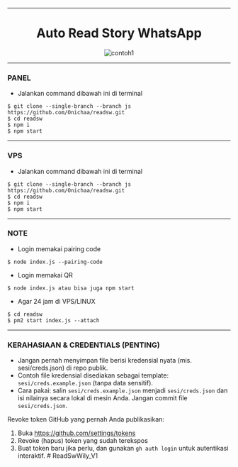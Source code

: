 ___
<h1 align="center">Auto Read Story WhatsApp</h1>

<p align="center">
  <img src="https://pomf2.lain.la/f/tjwpce10.jpg" alt="contoh1">
</p>

___
### PANEL

- Jalankan command dibawah ini di terminal 


```
$ git clone --single-branch --branch js https://github.com/Onichaa/readsw.git
$ cd readsw
$ npm i
$ npm start
```

___
### VPS

- Jalankan command dibawah ini di terminal 


```
$ git clone --single-branch --branch js https://github.com/Onichaa/readsw.git
$ cd readsw
$ npm i
$ npm start
```

___
### NOTE

- Login memakai pairing code
```
$ node index.js --pairing-code
```

- Login memakai QR
```
$ node index.js atau bisa juga npm start
```

- Agar 24 jam di VPS/LINUX
  
```
$ cd readsw
$ pm2 start index.js --attach
```

___
### KERAHASIAAN & CREDENTIALS (PENTING)

- Jangan pernah menyimpan file berisi kredensial nyata (mis. sesi/creds.json) di repo publik.
- Contoh file kredensial disediakan sebagai template: `sesi/creds.example.json` (tanpa data sensitif).
- Cara pakai: salin `sesi/creds.example.json` menjadi `sesi/creds.json` dan isi nilainya secara lokal di mesin Anda. Jangan commit file `sesi/creds.json`.

Revoke token GitHub yang pernah Anda publikasikan:

1. Buka https://github.com/settings/tokens
2. Revoke (hapus) token yang sudah terekspos
3. Buat token baru jika perlu, dan gunakan `gh auth login` untuk autentikasi interaktif.
#   R e a d S w W i l y _ V 1  
 